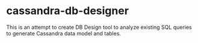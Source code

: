 cassandra-db-designer
=====================

This is an attempt to create DB Design tool to analyze existing SQL queries to generate Cassandra data model and tables.
